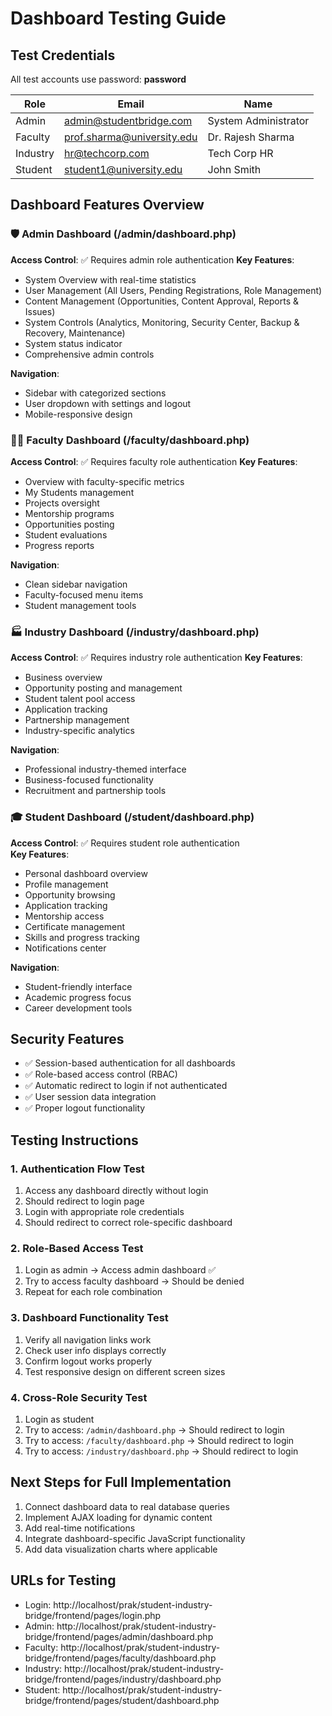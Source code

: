 # Dashboard Testing Guide

## Test Credentials
All test accounts use password: **password**

| Role | Email | Name |
|------|-------|------|
| Admin | admin@studentbridge.com | System Administrator |
| Faculty | prof.sharma@university.edu | Dr. Rajesh Sharma |
| Industry | hr@techcorp.com | Tech Corp HR |
| Student | student1@university.edu | John Smith |

## Dashboard Features Overview

### 🛡️ Admin Dashboard (/admin/dashboard.php)
**Access Control**: ✅ Requires admin role authentication
**Key Features**:
- System Overview with real-time statistics
- User Management (All Users, Pending Registrations, Role Management)
- Content Management (Opportunities, Content Approval, Reports & Issues)
- System Controls (Analytics, Monitoring, Security Center, Backup & Recovery, Maintenance)
- System status indicator
- Comprehensive admin controls

**Navigation**:
- Sidebar with categorized sections
- User dropdown with settings and logout
- Mobile-responsive design

### 👨‍🏫 Faculty Dashboard (/faculty/dashboard.php)
**Access Control**: ✅ Requires faculty role authentication
**Key Features**:
- Overview with faculty-specific metrics
- My Students management
- Projects oversight
- Mentorship programs
- Opportunities posting
- Student evaluations
- Progress reports

**Navigation**:
- Clean sidebar navigation
- Faculty-focused menu items
- Student management tools

### 🏭 Industry Dashboard (/industry/dashboard.php)
**Access Control**: ✅ Requires industry role authentication
**Key Features**:
- Business overview
- Opportunity posting and management
- Student talent pool access
- Application tracking
- Partnership management
- Industry-specific analytics

**Navigation**:
- Professional industry-themed interface
- Business-focused functionality
- Recruitment and partnership tools

### 🎓 Student Dashboard (/student/dashboard.php)
**Access Control**: ✅ Requires student role authentication  
**Key Features**:
- Personal dashboard overview
- Profile management
- Opportunity browsing
- Application tracking
- Mentorship access
- Certificate management
- Skills and progress tracking
- Notifications center

**Navigation**:
- Student-friendly interface
- Academic progress focus
- Career development tools

## Security Features
- ✅ Session-based authentication for all dashboards
- ✅ Role-based access control (RBAC)
- ✅ Automatic redirect to login if not authenticated
- ✅ User session data integration
- ✅ Proper logout functionality

## Testing Instructions

### 1. Authentication Flow Test
1. Access any dashboard directly without login
2. Should redirect to login page
3. Login with appropriate role credentials
4. Should redirect to correct role-specific dashboard

### 2. Role-Based Access Test
1. Login as admin → Access admin dashboard ✅
2. Try to access faculty dashboard → Should be denied
3. Repeat for each role combination

### 3. Dashboard Functionality Test
1. Verify all navigation links work
2. Check user info displays correctly
3. Confirm logout works properly
4. Test responsive design on different screen sizes

### 4. Cross-Role Security Test
1. Login as student
2. Try to access: `/admin/dashboard.php` → Should redirect to login
3. Try to access: `/faculty/dashboard.php` → Should redirect to login
4. Try to access: `/industry/dashboard.php` → Should redirect to login

## Next Steps for Full Implementation
1. Connect dashboard data to real database queries
2. Implement AJAX loading for dynamic content
3. Add real-time notifications
4. Integrate dashboard-specific JavaScript functionality
5. Add data visualization charts where applicable

## URLs for Testing
- Login: http://localhost/prak/student-industry-bridge/frontend/pages/login.php
- Admin: http://localhost/prak/student-industry-bridge/frontend/pages/admin/dashboard.php
- Faculty: http://localhost/prak/student-industry-bridge/frontend/pages/faculty/dashboard.php
- Industry: http://localhost/prak/student-industry-bridge/frontend/pages/industry/dashboard.php
- Student: http://localhost/prak/student-industry-bridge/frontend/pages/student/dashboard.php